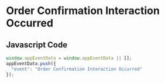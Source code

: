 # Order Confirmation Interaction Occurred

### 

## Javascript Code
```js
window.appEventData = window.appEventData || [];
appEventData.push({
  "event": "Order Confirmation Interaction Occurred"
});
```




